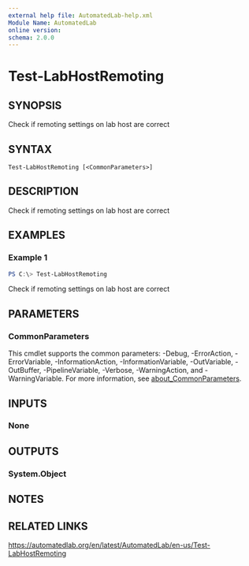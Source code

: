 ```yaml
---
external help file: AutomatedLab-help.xml
Module Name: AutomatedLab
online version:
schema: 2.0.0
---
```


# Test-LabHostRemoting

## SYNOPSIS
Check if remoting settings on lab host are correct

## SYNTAX

```
Test-LabHostRemoting [<CommonParameters>]
```

## DESCRIPTION
Check if remoting settings on lab host are correct

## EXAMPLES

### Example 1
```powershell
PS C:\> Test-LabHostRemoting
```

Check if remoting settings on lab host are correct

## PARAMETERS

### CommonParameters
This cmdlet supports the common parameters: -Debug, -ErrorAction, -ErrorVariable, -InformationAction, -InformationVariable, -OutVariable, -OutBuffer, -PipelineVariable, -Verbose, -WarningAction, and -WarningVariable. For more information, see [about_CommonParameters](http://go.microsoft.com/fwlink/?LinkID=113216).

## INPUTS

### None
## OUTPUTS

### System.Object
## NOTES

## RELATED LINKS
https://automatedlab.org/en/latest/AutomatedLab/en-us/Test-LabHostRemoting
